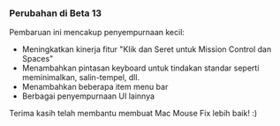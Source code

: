 ### Perubahan di Beta 13

Pembaruan ini mencakup penyempurnaan kecil:

- Meningkatkan kinerja fitur "Klik dan Seret untuk Mission Control dan Spaces"
- Menambahkan pintasan keyboard untuk tindakan standar seperti meminimalkan, salin-tempel, dll.
- Menambahkan beberapa item menu bar
- Berbagai penyempurnaan UI lainnya

Terima kasih telah membantu membuat Mac Mouse Fix lebih baik! :)